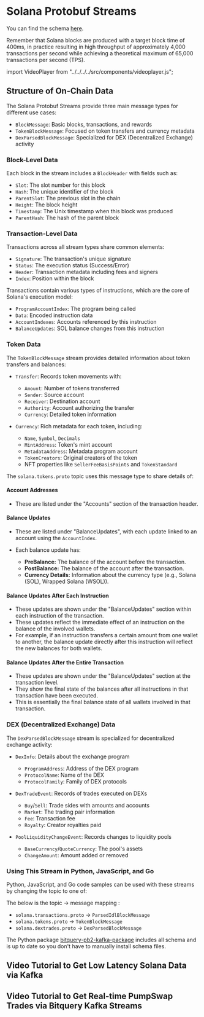 # Solana Protobuf Streams

You can find the schema [here](https://github.com/bitquery/streaming_protobuf/tree/main/solana).

Remember that Solana blocks are produced with a target block time of 400ms, in practice resulting in high throughput of approximately 4,000 transactions per second while achieving a theoretical maximum of 65,000 transactions per second (TPS).

import VideoPlayer from "../../../../src/components/videoplayer.js";

## Structure of On-Chain Data

The Solana Protobuf Streams provide three main message types for different use cases:

- `BlockMessage`: Basic blocks, transactions, and rewards
- `TokenBlockMessage`: Focused on token transfers and currency metadata
- `DexParsedBlockMessage`: Specialized for DEX (Decentralized Exchange) activity

### Block-Level Data

Each block in the stream includes a `BlockHeader` with fields such as:

- `Slot`: The slot number for this block
- `Hash`: The unique identifier of the block
- `ParentSlot`: The previous slot in the chain
- `Height`: The block height
- `Timestamp`: The Unix timestamp when this block was produced
- `ParentHash`: The hash of the parent block

### Transaction-Level Data

Transactions across all stream types share common elements:

- `Signature`: The transaction's unique signature
- `Status`: The execution status (Success/Error)
- `Header`: Transaction metadata including fees and signers
- `Index`: Position within the block

Transactions contain various types of instructions, which are the core of Solana's execution model:

- `ProgramAccountIndex`: The program being called
- `Data`: Encoded instruction data
- `AccountIndexes`: Accounts referenced by this instruction
- `BalanceUpdates`: SOL balance changes from this instruction

### Token Data

The `TokenBlockMessage` stream provides detailed information about token transfers and balances:

- `Transfer`: Records token movements with:

  - `Amount`: Number of tokens transferred
  - `Sender`: Source account
  - `Receiver`: Destination account
  - `Authority`: Account authorizing the transfer
  - `Currency`: Detailed token information

- `Currency`: Rich metadata for each token, including:
  - `Name`, `Symbol`, `Decimals`
  - `MintAddress`: Token's mint account
  - `MetadataAddress`: Metadata program account
  - `TokenCreators`: Original creators of the token
  - NFT properties like `SellerFeeBasisPoints` and `TokenStandard`

The `solana.tokens.proto` topic uses this message type to share details of:

#### Account Addresses

- These are listed under the "Accounts" section of the transaction header.

#### Balance Updates

- These are listed under "BalanceUpdates", with each update linked to an account using the `AccountIndex`.
- Each balance update has:

  - **PreBalance:** The balance of the account before the transaction.
  - **PostBalance:** The balance of the account after the transaction.
  - **Currency Details:** Information about the currency type (e.g., Solana (SOL), Wrapped Solana (WSOL)).

#### Balance Updates After Each Instruction

- These updates are shown under the "BalanceUpdates" section within each instruction of the transaction.
- These updates reflect the immediate effect of an instruction on the balance of the involved wallets.
- For example, if an instruction transfers a certain amount from one wallet to another, the balance update directly after this instruction will reflect the new balances for both wallets.

#### Balance Updates After the Entire Transaction

- These updates are shown under the "BalanceUpdates" section at the transaction level.
- They show the final state of the balances after all instructions in that transaction have been executed.
- This is essentially the final balance state of all wallets involved in that transaction.

### DEX (Decentralized Exchange) Data

The `DexParsedBlockMessage` stream is specialized for decentralized exchange activity:

- `DexInfo`: Details about the exchange program

  - `ProgramAddress`: Address of the DEX program
  - `ProtocolName`: Name of the DEX
  - `ProtocolFamily`: Family of DEX protocols

- `DexTradeEvent`: Records of trades executed on DEXs

  - `Buy`/`Sell`: Trade sides with amounts and accounts
  - `Market`: The trading pair information
  - `Fee`: Transaction fee
  - `Royalty`: Creator royalties paid

- `PoolLiquidityChangeEvent`: Records changes to liquidity pools
  - `BaseCurrency`/`QuoteCurrency`: The pool's assets
  - `ChangeAmount`: Amount added or removed

### Using This Stream in Python, JavaScript, and Go

Python, JavaScript, and Go code samples can be used with these streams by changing the topic to one of:

The below is the topic -> message mapping :

- `solana.transactions.proto` -> `ParsedIdlBlockMessage`
- `solana.tokens.proto` -> `TokenBlockMessage`
- `solana.dextrades.proto` -> `DexParsedBlockMessage`

The Python package [bitquery-pb2-kafka-package](https://pypi.org/project/bitquery-pb2-kafka-package/) includes all schema and is up to date so you don't have to manually install schema files.

## Video Tutorial to Get Low Latency Solana Data via Kafka

<VideoPlayer url='https://youtu.be/8Qo3NNC1zec' />

## Video Tutorial to Get Real-time PumpSwap Trades via Bitquery Kafka Streams

<VideoPlayer url='https://youtu.be/UlqZ8DgzNLc' />
